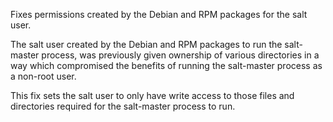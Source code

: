 Fixes permissions created by the Debian and RPM packages for the salt user.

The salt user created by the Debian and RPM packages to run the salt-master process, was previously given ownership of various directories in a way which compromised the benefits of running the salt-master process as a non-root user.

This fix sets the salt user to only have write access to those files and
directories required for the salt-master process to run.

